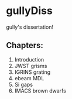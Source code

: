 gullyDiss
=========

gully's dissertation!

## Chapters:

1. Introduction
2. JWST grisms
3. IGRINS grating
4. ebeam MDL
5. Si gaps
6. IMACS brown dwarfs

